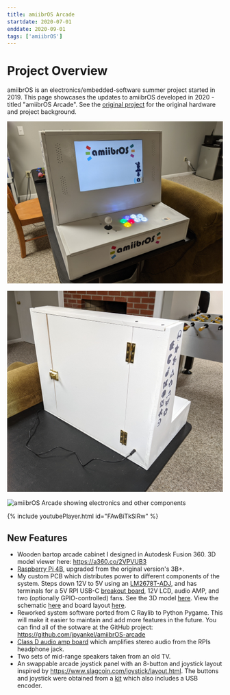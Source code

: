```yaml
---
title: amiibrOS Arcade
startdate: 2020-07-01
enddate: 2020-09-01
tags: ['amiibrOS']
---
```


# Project Overview
amiibrOS is an electronics/embedded-software summer project started in 2019. This page showcases the
updates to amiibrOS developed in 2020 - titled "amiibrOS Arcade". See the [original project](https://jpyankel.github.io/projects/amiibrOS.html) for the original hardware and project background.

<img src="/assets/img/amiibrOS/amiibrOS_arcade_front.jpg"
  alt="New amiibrOS Arcade hobby project front view">

<img src="/assets/img/amiibrOS/amiibrOS_arcade_back.jpg"
  alt="amiibrOS Arcade back view">

<img src="/assets/img/amiibrOS/amiibrOS_arcade_internal.jpg"
  alt="amiibrOS Arcade showing electronics and other components">

{% include youtubePlayer.html id="FAwBiTkSlRw" %}

## New Features
* Wooden bartop arcade cabinet I designed in Autodesk Fusion 360. 3D model viewer
here: <https://a360.co/2VPVUB3>
* [Raspberry Pi 4B](https://www.raspberrypi.org/products/raspberry-pi-4-model-b), upgraded from the
original version's 3B+.
* My custom PCB which distributes power to different components of the system. Steps down 12V to 5V
using an [LM2678T-ADJ](https://www.ti.com/lit/ds/symlink/lm2678.pdf), and has terminals for a 5V RPI
USB-C [breakout board](https://www.sparkfun.com/products/15100), 12V LCD, audio AMP, and two
(optionally GPIO-controlled) fans. See the 3D model [here](https://a360.co/3hNxQY5). View the
schematic [here](https://jpyankel.github.io/assets/img/amiibrOS/pm_board_schematic.png) and board
layout [here](https://jpyankel.github.io/assets/img/amiibrOS/pm_board_layout.png).
* Reworked system software ported from C Raylib to Python Pygame. This will make it easier to
maintain and add more features in the future. You can find all of the sotware at the GitHub
project: <https://github.com/jpyankel/amiibrOS-arcade>
* [Class D audio amp board](https://www.amazon.com/HiLetgo-PAM8610-Digital-Amplifier-Channel/dp/B00WSN9S4Q/ref=sr_1_11?dchild=1&keywords=class+d+amplifier+board&qid=1626639954&sr=8-11) which amplifies stereo audio from the RPIs headphone jack.
* Two sets of mid-range speakers taken from an old TV.
* An swappable arcade joystick panel with an 8-button and joystick layout inspired by
https://www.slagcoin.com/joystick/layout.html. The buttons and joystick were obtained from a [kit](https://www.amazon.com/Hikig-Encoders-Joysticks-Buttons-Raspberry/dp/B07JF34XPB/ref=sr_1_7?dchild=1&keywords=joystick+and+buttons+kit&qid=1626635167&sr=8-7)
which also includes a USB encoder.
